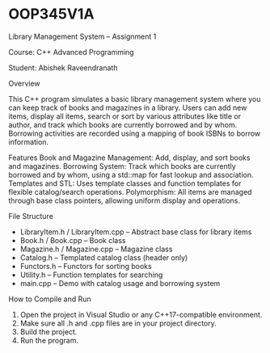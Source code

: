 # OOP345V1A

Library Management System – Assignment 1

Course: C++ Advanced Programming

Student: Abishek Raveendranath

Overview

This C++ program simulates a basic library management system where you can keep track of books and magazines in a library. Users can add new items, display all items, search or sort by various attributes like title or author, and track which books are currently borrowed and by whom. Borrowing activities are recorded using a mapping of book ISBNs to borrow information.

Features
Book and Magazine Management:
Add, display, and sort books and magazines.
Borrowing System:
Track which books are currently borrowed and by whom, using a std::map for fast lookup and association.
Templates and STL:
Uses template classes and function templates for flexible catalog/search operations.
Polymorphism:
All items are managed through base class pointers, allowing uniform display and operations.

File Structure
- LibraryItem.h / LibraryItem.cpp – Abstract base class for library items
- Book.h / Book.cpp – Book class
- Magazine.h / Magazine.cpp – Magazine class
- Catalog.h – Templated catalog class (header only)
- Functors.h – Functors for sorting books
- Utility.h – Function templates for searching
- main.cpp – Demo with catalog usage and borrowing system

How to Compile and Run
1. Open the project in Visual Studio or any C++17-compatible environment.
2. Make sure all .h and .cpp files are in your project directory.
3. Build the project.
4. Run the program.

